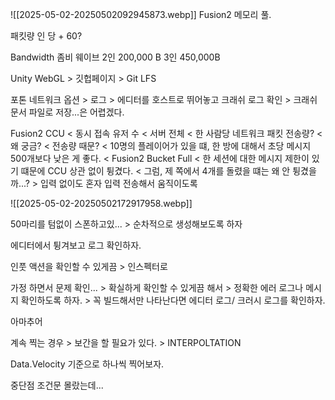![[2025-05-02-20250502092945873.webp]]
Fusion2 메모리 풀.

패킷량 인 당 + 60?

Bandwidth 좀비 웨이브 2인 200,000 B 3인 450,000B

Unity WebGL > 깃헙페이지 > Git LFS

포톤 네트워크 옵션 > 로그 > 에디터를 호스트로 뛰어놓고 크래쉬 로그 확인  > 크래쉬 문서 파일로 저장...은 어렵겠다.

Fusion2 CCU < 동시 접속 유저 수 < 서버 전체 < 한 사람당 네트워크 패킷 전송량? < 왜 궁금? < 전송량 때문? < 10명의 플레이어가 있을 떄, 한 방에 대해서 초당 메시지 500개보다 낮은 게 좋다. < Fusion2 Bucket Full < 한 세션에 대한 메시지 제한이 있기 떄문에 CCU 상관 없이 튕겼다. < 그럼, 제 쪽에서 4개를 돌렸을 떄는 왜 안 튕겼을까...? > 입력 없이도 혼자 입력 전송해서 움직이도록

![[2025-05-02-20250502172917958.webp]]

50마리를 텀없이 스폰하고있... > 순차적으로 생성해보도록 하자 

에디터에서 튕겨보고 로그 확인하자.

인풋 액션을 확인할 수 있게끔 > 인스펙터로

가정 하면서 문제 확인... > 확실하게 확인할 수 있게끔 해서 > 정확한 에러 로그나 메시지 확인하도록 하자. > 꼭 빌드해서만 나타난다면 에디터 로그/ 크러시 로그를 확인하자. 

아마추어 

계속 찍는 경우 > 보간을 할 필요가 있다. > INTERPOLTATION 

Data.Velocity 기준으로 하나씩 찍어보자.

중단점 조건문 몰랐는데...